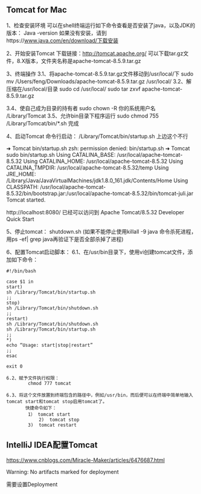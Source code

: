 ## Tomcat for Mac
1、检查安装环境
      可以在shell终端运行如下命令查看是否安装了java，以及JDK的版本：
      Java -version
      如果没有安装，请到https://www.java.com/en/download/下载安装

2、开始安装Tomcat
     下载链接：http://tomcat.apache.org/
     可以下载tar.gz文件，8.X版本，文件夹名称是apache-tomcat-8.5.9.tar.gz

3、终端操作
   3.1、将apache-tomcat-8.5.9.tar.gz文件移动到/usr/local/下
            sudo mv /Users/feng/Downloads/apache-tomcat-8.5.9.tar.gz /usr/local/
   3.2、解压缩在/usr/local/目录
            sudo cd /usr/local/
            sudo tar zxvf apache-tomcat-8.5.9.tar.gz

   3.4、使自己成为目录的持有者
            sudo chown -R 你的系统用户名 /Library/Tomcat
   3.5、允许bin目录下程序运行
            sudo chmod 755 /Library/Tomcat/bin/*.sh
   完成

4、启动Tomcat
   命令行启动：
   /Library/Tomcat/bin/startup.sh
   上边这个不行

➜  Tomcat bin/startup.sh
zsh: permission denied: bin/startup.sh
➜  Tomcat sudo bin/startup.sh
Using CATALINA_BASE:   /usr/local/apache-tomcat-8.5.32
Using CATALINA_HOME:   /usr/local/apache-tomcat-8.5.32
Using CATALINA_TMPDIR: /usr/local/apache-tomcat-8.5.32/temp
Using JRE_HOME:        /Library/Java/JavaVirtualMachines/jdk1.8.0_161.jdk/Contents/Home
Using CLASSPATH:       /usr/local/apache-tomcat-8.5.32/bin/bootstrap.jar:/usr/local/apache-tomcat-8.5.32/bin/tomcat-juli.jar
Tomcat started.

http://localhost:8080/ 已经可以访问到 Apache Tomcat/8.5.32  Developer Quick Start

5、停止tomcat：
   shutdown.sh (如果不能停止使用killall -9 java 命令杀死进程，用ps -ef| grep java再验证下是否全部杀掉了进程)

6、配置Tomcat启动脚本：
   6.1、在/usr/bin目录下，使用vi创建tomcat文件，添加如下命令：
```
#!/bin/bash

case $1 in
start)
sh /Library/Tomcat/bin/startup.sh
;;
stop)
sh /Library/Tomcat/bin/shutdown.sh
;;
restart)
sh /Library/Tomcat/bin/shutdown.sh
sh /Library/Tomcat/bin/startup.sh
;;
*)
echo “Usage: start|stop|restart”
;;
esac

exit 0

6.2、赋予文件执行权限：
        chmod 777 tomcat

6.3、将这个文件放置到终端包含的路径中，例如/usr/bin，而后便可以在终端中简单地输入tomcat start和tomcat stop启用tomcat了。
       快捷命令如下：
        1） tomcat start 
			2)  tomcat stop
   		3)  tomcat restart 
```

## IntelliJ IDEA配置Tomcat
https://www.cnblogs.com/Miracle-Maker/articles/6476687.html

Warning: No artifacts marked for deployment

需要设置Deployment

